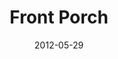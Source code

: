 ---
layout: music 
title: "Front Porch"
series: "The Backyard Gospel"
date: 2012-05-29 
description: "Brian Tome examines how to start a conversation about Jesus with your friends—no matter what you believe."
audio: "http://www.crossroads.net/players/media/hq/backyardgospel_01.mp3"
audio-duration: "48:54"
src: "http://www.crossroads.net/players/media/series/Backyard_190x110.jpg"
---